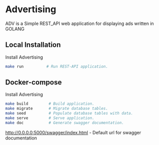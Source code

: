 # Advertising

ADV is a Simple REST_API web application for displaying ads written in GOLANG

## Local Installation
Install Advertising
```sh
make run          # Run REST-API application.
```


## Docker-compose
Install Advertising
```sh
make build         # Build application.
make migrate       # Migrate database tables.
make seed          # Populate database tables with data.
make serve         # Serve application.
make doc           # Generate swagger documentation.
```

http://0.0.0.0:5000/swagger/index.html - Default url for swagger documentation
